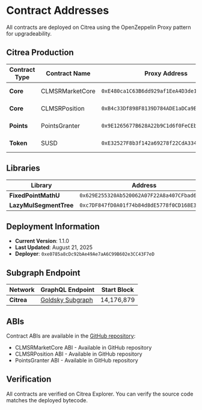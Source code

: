 # Contract Addresses

All contracts are deployed on Citrea using the OpenZeppelin Proxy pattern for upgradeability.

## Citrea Production

| Contract Type | Contract Name   | Proxy Address                                | Implementation                               | Explorer                                                                                                  |
| ------------- | --------------- | -------------------------------------------- | -------------------------------------------- | --------------------------------------------------------------------------------------------------------- |
| **Core**      | CLMSRMarketCore | `0xE480ca1C63B6dd929af1EeA4D3de1073942F3cEf` | `0x86a7b43846bf2440c3514957766824220b260822` | [Citrea Explorer](https://explorer.testnet.citrea.xyz/address/0xE480ca1C63B6dd929af1EeA4D3de1073942F3cEf) |
| **Core**      | CLMSRPosition   | `0xB4c33Df898F8139D784ADE1aDCa9B5979898fE03` | `0x50f722d84ddfe05bc8a72394e63cf31b45863138` | [Citrea Explorer](https://explorer.testnet.citrea.xyz/address/0xB4c33Df898F8139D784ADE1aDCa9B5979898fE03) |
| **Points**    | PointsGranter   | `0x9E1265677B628A22b9C1d6f0FeCEb6241eA5268d` | `0xae0ca6d58bd38b6190c1a0fb50b6652a2792e186` | [Citrea Explorer](https://explorer.testnet.citrea.xyz/address/0x9E1265677B628A22b9C1d6f0FeCEb6241eA5268d) |
| **Token**     | SUSD            | `0xE32527F8b3f142a69278f22CdA334d70644b9743` | N/A                                          | [Citrea Explorer](https://explorer.testnet.citrea.xyz/address/0xE32527F8b3f142a69278f22CdA334d70644b9743) |

## Libraries

| Library                | Address                                      |
| ---------------------- | -------------------------------------------- |
| **FixedPointMathU**    | `0x629E255320Ab520062A07F22A8a407CFbad62025` |
| **LazyMulSegmentTree** | `0xc7DF847fD0A01f74b84d8dE5778f0CD168E39189` |

## Deployment Information

- **Current Version**: 1.1.0
- **Last Updated**: August 21, 2025
- **Deployer**: `0xe0785a8cDc92bAe49Ae7aA6C99B602e3CC43F7eD`

## Subgraph Endpoint

| Network    | GraphQL Endpoint                                                                                                                    | Start Block |
| ---------- | ----------------------------------------------------------------------------------------------------------------------------------- | ----------- |
| **Citrea** | [Goldsky Subgraph](https://api.goldsky.com/api/public/project_cme6kru6aowuy01tb4c9xbdrj/subgraphs/signals-v0-citrea-prod/latest/gn) | 14,176,879  |

## ABIs

Contract ABIs are available in the [GitHub repository](https://github.com/signals-protocol/signals-v0):

- CLMSRMarketCore ABI - Available in GitHub repository
- CLMSRPosition ABI - Available in GitHub repository
- PointsGranter ABI - Available in GitHub repository

## Verification

All contracts are verified on Citrea Explorer. You can verify the source code matches the deployed bytecode.
